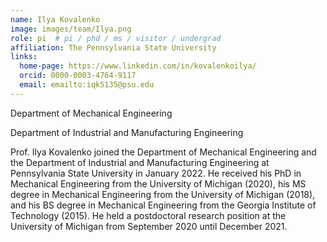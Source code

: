 ```yaml
---
name: Ilya Kovalenko
image: images/team/Ilya.png
role: pi  # pi / phd / ms / visitor / undergrad
affiliation: The Pennsylvania State University
links:
  home-page: https://www.linkedin.com/in/kovalenkoilya/
  orcid: 0000-0003-4764-9117
  email: emailto:iqk5135@psu.edu
---
```


Department of Mechanical Engineering

Department of Industrial and Manufacturing Engineering

Prof. Ilya Kovalenko joined the Department of Mechanical Engineering and the Department of Industrial and Manufacturing Engineering at Pennsylvania State University in January 2022. He received his PhD in Mechanical Engineering from the University of Michigan (2020), his MS degree in Mechanical Engineering from the University of Michigan (2018), and his BS degree in Mechanical Engineering from the Georgia Institute of Technology (2015). He held a postdoctoral research position at the University of Michigan from September 2020 until December 2021.

